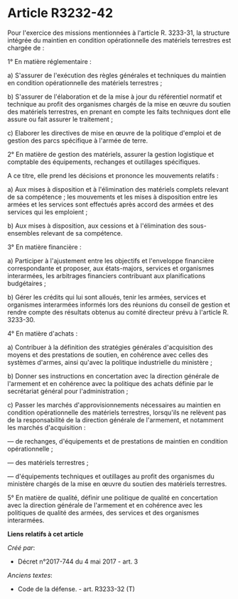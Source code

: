 # Article R3232-42

Pour l'exercice des missions mentionnées à l'article R. 3233-31, la structure intégrée du maintien en condition
opérationnelle des matériels terrestres est chargée de : 

1° En matière réglementaire : 

a) S'assurer de l'exécution des règles générales et techniques du maintien en condition opérationnelle des matériels
terrestres ; 

b) S'assurer de l'élaboration et de la mise à jour du référentiel normatif et technique au profit des organismes chargés de
la mise en œuvre du soutien des matériels terrestres, en prenant en compte les faits techniques dont elle assure ou fait
assurer le traitement ; 

c) Elaborer les directives de mise en œuvre de la politique d'emploi et de gestion des parcs spécifique à l'armée de terre. 

2° En matière de gestion des matériels, assurer la gestion logistique et comptable des équipements, rechanges et outillages
spécifiques.

A ce titre, elle prend les décisions et prononce les mouvements relatifs : 

a) Aux mises à disposition et à l'élimination des matériels complets relevant de sa compétence ; les mouvements et les mises
à disposition entre les armées et les services sont effectués après accord des armées et des services qui les emploient ; 

b) Aux mises à disposition, aux cessions et à l'élimination des sous-ensembles relevant de sa compétence. 

3° En matière financière : 

a) Participer à l'ajustement entre les objectifs et l'enveloppe financière correspondante et proposer, aux états-majors,
services et organismes interarmées, les arbitrages financiers contribuant aux planifications budgétaires ; 

b) Gérer les crédits qui lui sont alloués, tenir les armées, services et organismes interarmées informés lors des réunions du
conseil de gestion et rendre compte des résultats obtenus au comité directeur prévu à l'article R. 3233-30. 

4° En matière d'achats : 

a) Contribuer à la définition des stratégies générales d'acquisition des moyens et des prestations de soutien, en cohérence
avec celles des systèmes d'armes, ainsi qu'avec la politique industrielle du ministère ; 

b) Donner ses instructions en concertation avec la direction générale de l'armement et en cohérence avec la politique des
achats définie par le secrétariat général pour l'administration ; 

c) Passer les marchés d'approvisionnements nécessaires au maintien en condition opérationnelle des matériels terrestres,
lorsqu'ils ne relèvent pas de la responsabilité de la direction générale de l'armement, et notamment les marchés
d'acquisition : 

― de rechanges, d'équipements et de prestations de maintien en condition opérationnelle ; 

― des matériels terrestres ; 

― d'équipements techniques et outillages au profit des organismes du ministère chargés de la mise en œuvre du soutien des
matériels terrestres. 

5° En matière de qualité, définir une politique de qualité en concertation avec la direction générale de l'armement et en
cohérence avec les politiques de qualité des armées, des services et des organismes interarmées.

**Liens relatifs à cet article**

_Créé par_:

  - Décret n°2017-744 du 4 mai 2017 - art. 3

_Anciens textes_:

  - Code de la défense. - art. R3233-32 (T)
